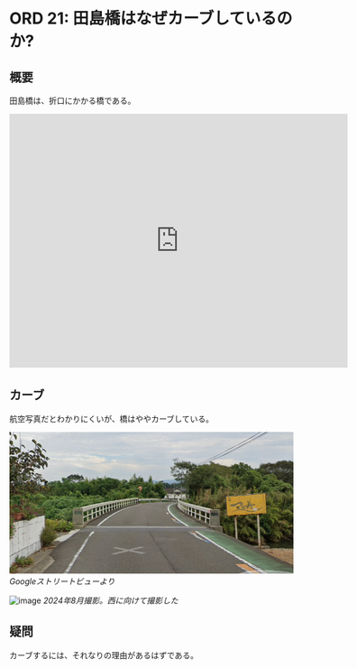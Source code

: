 # ORD 21: 田島橋はなぜカーブしているのか?

## 概要

田島橋は、折口にかかる橋である。

<iframe src="https://www.google.com/maps/embed?pb=!1m17!1m12!1m3!1d4508.324744097074!2d130.2080890898374!3d32.062657906854824!2m3!1f0!2f0!3f0!3m2!1i1024!2i768!4f13.1!3m2!1m1!2zMzLCsDAzJzQ1LjYiTiAxMzDCsDEyJzQ2LjciRQ!5e1!3m2!1sen!2sjp!4v1731816267661!5m2!1sen!2sjp" width="600" height="450" style="border:0;" allowfullscreen="" loading="lazy" referrerpolicy="no-referrer-when-downgrade"></iframe>

## カーブ

航空写真だとわかりにくいが、橋はややカーブしている。

![image](./images/20241117bridgeview.png)
*Googleストリートビューより*

![image](./images/20241117bridge.jpg)
*2024年8月撮影。西に向けて撮影した*

## 疑問

カーブするには、それなりの理由があるはずである。
